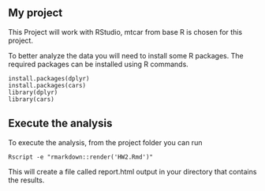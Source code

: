 ## My project
 This Project will work with RStudio, mtcar from base R is chosen for this project.

 To better analyze the data you will need to install some R packages. The required packages can be installed using R commands.

```{r}
install.packages(dplyr)
install.packages(cars)
library(dplyr)
library(cars)
```

## Execute the analysis

To execute the analysis, from the project folder you can run
```{r}
Rscript -e "rmarkdown::render('HW2.Rmd')"
```

This will create a file called report.html output in your directory that contains the results.
